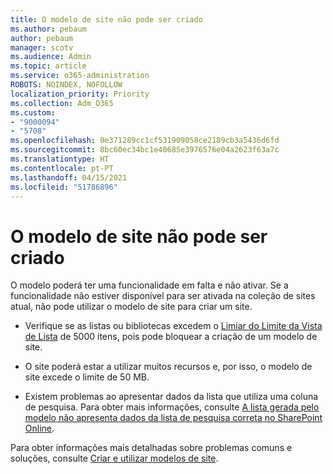 ```yaml
---
title: O modelo de site não pode ser criado
ms.author: pebaum
author: pebaum
manager: scotv
ms.audience: Admin
ms.topic: article
ms.service: o365-administration
ROBOTS: NOINDEX, NOFOLLOW
localization_priority: Priority
ms.collection: Adm_O365
ms.custom:
- "9000094"
- "5708"
ms.openlocfilehash: 0e371289cc1cf531909058ce2189cb3a5436d6fd
ms.sourcegitcommit: 8bc60ec34bc1e40685e3976576e04a2623f63a7c
ms.translationtype: HT
ms.contentlocale: pt-PT
ms.lasthandoff: 04/15/2021
ms.locfileid: "51786896"
---
```

# <a name="site-template-cannot-be-created"></a>O modelo de site não pode ser criado

O modelo poderá ter uma funcionalidade em falta e não ativar. Se a funcionalidade não estiver disponível para ser ativada na coleção de sites atual, não pode utilizar o modelo de site para criar um site.

- Verifique se as listas ou bibliotecas excedem o [Limiar do Limite da Vista de Lista](https://support.office.com/article/Manage-large-lists-and-libraries-in-SharePoint-B8588DAE-9387-48C2-9248-C24122F07C59) de 5000 itens, pois pode bloquear a criação de um modelo de site.

- O site poderá estar a utilizar muitos recursos e, por isso, o modelo de site excede o limite de 50 MB.

- Existem problemas ao apresentar dados da lista que utiliza uma coluna de pesquisa. Para obter mais informações, consulte [A lista gerada pelo modelo não apresenta dados da lista de pesquisa correta no SharePoint Online](https://docs.microsoft.com/sharepoint/support/lists-and-libraries/template-generated-list-incorrect-data).

Para obter informações mais detalhadas sobre problemas comuns e soluções, consulte [Criar e utilizar modelos de site](https://support.office.com/article/Create-and-use-site-templates-60371B0F-00E0-4C49-A844-34759EBDD989).
